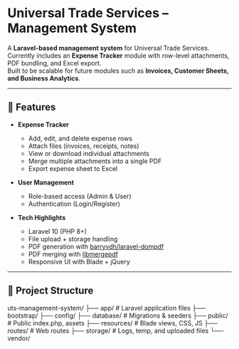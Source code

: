 # Universal Trade Services – Management System

A **Laravel-based management system** for Universal Trade Services.  
Currently includes an **Expense Tracker** module with row-level attachments, PDF bundling, and Excel export.  
Built to be scalable for future modules such as **Invoices, Customer Sheets, and Business Analytics**.

---

## 🚀 Features

- **Expense Tracker**
  - Add, edit, and delete expense rows
  - Attach files (invoices, receipts, notes)
  - View or download individual attachments
  - Merge multiple attachments into a single PDF
  - Export expense sheet to Excel

- **User Management**
  - Role-based access (Admin & User)
  - Authentication (Login/Register)

- **Tech Highlights**
  - Laravel 10 (PHP 8+)
  - File upload + storage handling
  - PDF generation with [barryvdh/laravel-dompdf](https://github.com/barryvdh/laravel-dompdf)
  - PDF merging with [libmergepdf](https://github.com/psliwa/PHPPdf)
  - Responsive UI with Blade + jQuery

---

## 📂 Project Structure
uts-management-system/
├── app/ # Laravel application files
├── bootstrap/
├── config/
├── database/ # Migrations & seeders
├── public/ # Public index.php, assets
├── resources/ # Blade views, CSS, JS
├── routes/ # Web routes
├── storage/ # Logs, temp, and uploaded files
└── vendor/
